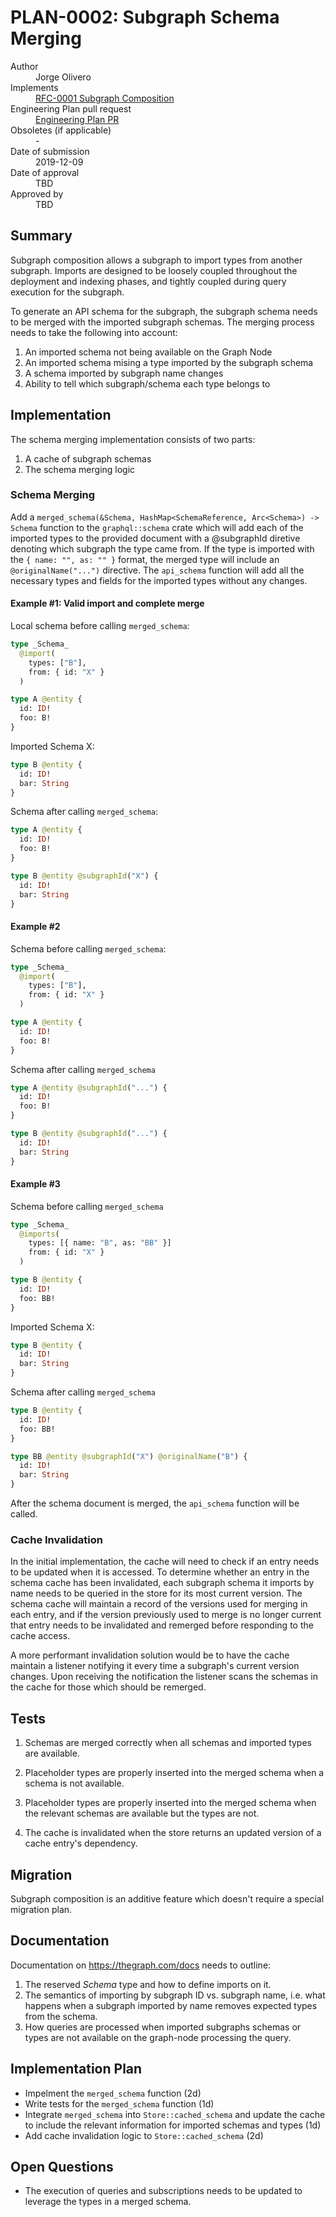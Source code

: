 # PLAN-0002: Subgraph Schema Merging

<dl>
  <dt>Author</dt>
  <dd>Jorge Olivero</dd>

  <dt>Implements</dt>
  <dd><a href="../rfcs/0001-subgraph-composition.md">RFC-0001 Subgraph Composition</a></dd>

  <dt>Engineering Plan pull request</dt>
  <dd><a href="https://github.com/graphprotocol/rfcs/pull/5">Engineering Plan PR</a></dd>

  <dt>Obsoletes (if applicable)</dt>
  <dd>-</dd>

  <dt>Date of submission</dt>
  <dd>2019-12-09</dd>

  <dt>Date of approval</dt>
  <dd>TBD</dd>

  <dt>Approved by</dt>
  <dd>TBD</dd>
</dl>

## Summary

Subgraph composition allows a subgraph to import types from another subgraph. Imports are designed to be loosely coupled throughout the deployment and indexing phases, and tightly coupled during query execution for the subgraph.

To generate an API schema for the subgraph, the subgraph schema needs to be merged with the imported subgraph schemas. The merging process needs to take the following into account:

1. An imported schema not being available on the Graph Node
2. An imported schema mising a type imported by the subgraph schema
3. A schema imported by subgraph name changes
4. Ability to tell which subgraph/schema each type belongs to

## Implementation

The schema merging implementation consists of two parts:

1. A cache of subgraph schemas
2. The schema merging logic

### Schema Merging

Add a `merged_schema(&Schema, HashMap<SchemaReference, Arc<Schema>) -> Schema` function to the `graphql::schema` crate which will add each of the imported types to the provided document with a @subgraphId diretive denoting which subgraph the type came from. 
If the type is imported with the `{ name: "", as: "" }` format, the merged type will include an `@originalName("...")` directive.
The `api_schema` function will add all the necessary types and fields for the imported types without any changes.

#### Example #1: Valid import and complete merge

Local schema before calling `merged_schema`:

```graphql
type _Schema_
  @import(
    types: ["B"],
    from: { id: "X" }
  )

type A @entity {
  id: ID!
  foo: B!
}
```

Imported Schema X:

```graphql
type B @entity {
  id: ID!
  bar: String
}
```

Schema after calling `merged_schema`:

```graphql
type A @entity {
  id: ID!
  foo: B!
}

type B @entity @subgraphId("X") {
  id: ID!
  bar: String
}
```

#### Example #2

Schema before calling `merged_schema`:

```graphql
type _Schema_
  @import(
    types: ["B"],
    from: { id: "X" }
  )

type A @entity {
  id: ID!
  foo: B!
}
```

Schema after calling `merged_schema`

```graphql
type A @entity @subgraphId("...") {
  id: ID!
  foo: B!
}

type B @entity @subgraphId("...") {
  id: ID!
  bar: String
}
```

#### Example #3

Schema before calling `merged_schema`

```graphql
type _Schema_
  @imports(
    types: [{ name: "B", as: "BB" }]
    from: { id: "X" }
  )

type B @entity {
  id: ID!
  foo: BB!
}
```

Imported Schema X:

```graphql
type B @entity {
  id: ID!
  bar: String
}
```

Schema after calling `merged_schema`

```graphql
type B @entity {
  id: ID!
  foo: BB!
}

type BB @entity @subgraphId("X") @originalName("B") {
  id: ID!
  bar: String
}
```

After the schema document is merged, the `api_schema` function will be called.

### Cache Invalidation

In the initial implementation, the cache will need to check if an entry needs to be updated when it is accessed. To determine whether an entry in the schema cache has been invalidated, each subgraph schema it imports by name needs to be queried in the store for its most current version. The schema cache will maintain a record of the versions used for merging in each entry, and if the version previously used to merge is no longer current that entry needs to be invalidated and remerged before responding to the cache access.

A more performant invalidation solution would be to have the cache maintain a listener notifying it every time a subgraph's current version changes. Upon receiving the notification the listener scans the schemas in the cache for those which should be remerged.


## Tests

1. Schemas are merged correctly when all schemas and imported types are available.

2. Placeholder types are properly inserted into the merged schema when a schema is not available.

3. Placeholder types are properly inserted into the merged schema when the relevant schemas are available but the types are not.

4. The cache is invalidated when the store returns an updated version of a cache entry's dependency.

## Migration

Subgraph composition is an additive feature which doesn't require a special migration plan.

## Documentation

Documentation on https://thegraph.com/docs needs to outline:

1. The reserved _Schema_ type and how to define imports on it.
2. The semantics of importing by subgraph ID vs. subgraph name, i.e. what happens when a subgraph imported by name removes expected types from the schema.
3. How queries are processed when imported subgraphs schemas or types are not available on the graph-node processing the query.

## Implementation Plan

- Impelment the `merged_schema` function (2d)
- Write tests for the `merged_schema` function (1d)
- Integrate `merged_schema` into `Store::cached_schema` and update the cache to include the relevant information for imported schemas and types (1d)
- Add cache invalidation logic to `Store::cached_schema` (2d)

## Open Questions

- The execution of queries and subscriptions needs to be updated to leverage the types in a merged schema.
